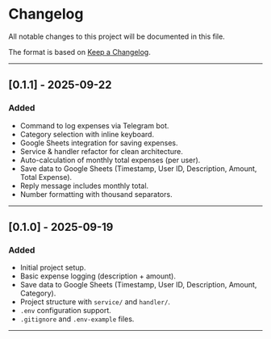 # Changelog
All notable changes to this project will be documented in this file.

The format is based on [Keep a Changelog](https://keepachangelog.com/en/1.0.0/).

---

## [0.1.1] - 2025-09-22
### Added
- Command to log expenses via Telegram bot.
- Category selection with inline keyboard.
- Google Sheets integration for saving expenses.
- Service & handler refactor for clean architecture.
- Auto-calculation of monthly total expenses (per user).
- Save data to Google Sheets (Timestamp, User ID, Description, Amount, Total Expense).
- Reply message includes monthly total.
- Number formatting with thousand separators.

---

## [0.1.0] - 2025-09-19
### Added
- Initial project setup.
- Basic expense logging (description + amount).
- Save data to Google Sheets (Timestamp, User ID, Description, Amount, Category).
- Project structure with `service/` and `handler/`.
- `.env` configuration support.
- `.gitignore` and `.env-example` files.

---
